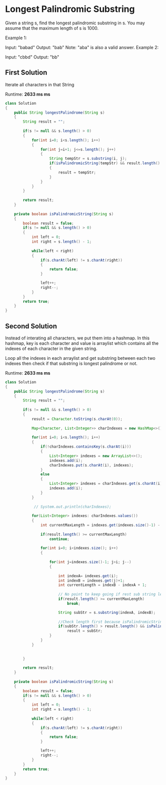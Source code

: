 # Longest Palindromic Substring

Given a string s, find the longest palindromic substring in s. You may assume that the maximum length of s is 1000.

Example 1:

Input: "babad"
Output: "bab"
Note: "aba" is also a valid answer.
Example 2:

Input: "cbbd"
Output: "bb"

## First Solution
Iterate all characters in that String 
 
Runtime: **2633 ms ms**

```java
class Solution 
{
    public String longestPalindrome(String s) 
    {
        String result = "";
        
        if(s != null && s.length() > 0)
        {
            for(int i=0; i<s.length(); i++)
            {
                for(int j=i+1; j<=s.length(); j++)
                {
                    String tempStr = s.substring(i, j);
                    if(isPalindromicString(tempStr) && result.length() < tempStr.length()) 
                    {
                        result = tempStr;
                    }
                }
            }
        }
        
        return result;
    }
    
    private boolean isPalindromicString(String s)
    {
        boolean result = false;
        if(s != null && s.length() > 0)
        {
            int left = 0;
            int right = s.length() - 1;
            
            while(left < right)
            {
                if(s.charAt(left) != s.charAt(right))
                {
                    return false;
                }

                left++;
                right--;
            }
        }
        return true;
    }
}
```

## Second Solution
Instead of interating all characters, we put them into a hashmap. In this hashmap, key is each character and value is arraylist which contains all the indexes of each character in the given string. 

Loop all the indexes in each arraylist and get substring between each two indexes then check if that substring is longest palindrome or not. 
 
Runtime: **2633 ms ms**

```java
class Solution 
{
    public String longestPalindrome(String s) 
    {
        String result = "";
        
        if(s != null && s.length() > 0)
        {
            result = Character.toString(s.charAt(0));
            
            Map<Character, List<Integer>> charIndexes = new HashMap<>();
            
            for(int i=0; i<s.length(); i++)
            {
                if(!charIndexes.containsKey(s.charAt(i)))
                {
                    List<Integer> indexes = new ArrayList<>();
                    indexes.add(i);
                    charIndexes.put(s.charAt(i), indexes);
                }
                else
                {
                    List<Integer> indexes = charIndexes.get(s.charAt(i));
                    indexes.add(i);
                }
            }
            
             // System.out.println(charIndexes);
            
            for(List<Integer> indexes: charIndexes.values())
            {
                int currentMaxLength = indexes.get(indexes.size()-1) - indexes.get(0) + 1;
                
                if(result.length() >= currentMaxLength)
                    continue;
                
                for(int i=0; i<indexes.size(); i++)
                {
                    
                    for(int j=indexes.size()-1; j>i; j--)
                    {
                        
                        int indexA= indexes.get(i);
                        int indexB = indexes.get(j)+1;
                        int currentLength = indexB - indexA + 1;
                        
                        // No point to keep going if rest sub string length is less than current result length 
                        if(result.length() >= currentMaxLength)
                            break;

                        String subStr = s.substring(indexA, indexB);
                        
                        //Check length first because isPalindromicString method is slow
                        if(subStr.length() > result.length() && isPalindromicString(subStr))
                            result = subStr;
                    }
                }
            }
            
            
        }
        
        return result;
    }
    
    private boolean isPalindromicString(String s)
    {
        boolean result = false;
        if(s != null && s.length() > 0)
        {
            int left = 0;
            int right = s.length() - 1;
            
            while(left < right)
            {
                if(s.charAt(left) != s.charAt(right))
                {
                    return false;
                }

                left++;
                right--;
            }
        }
        return true;
    }
}
```





